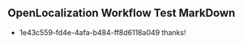 ## OpenLocalization Workflow Test MarkDown

* 1e43c559-fd4e-4afa-b484-ff8d6118a049 
thanks!



<!--HONumber=Jan16_HO3-->
